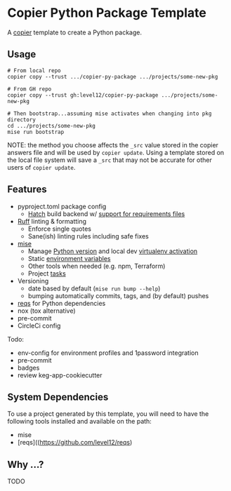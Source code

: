 # Copier Python Package Template

A [copier](https://copier.readthedocs.io/en/stable/) template to create a Python package.

## Usage

```
# From local repo
copier copy --trust .../copier-py-package .../projects/some-new-pkg

# From GH repo
copier copy --trust gh:level12/copier-py-package .../projects/some-new-pkg

# Then bootstrap...assuming mise activates when changing into pkg directory
cd .../projects/some-new-pkg
mise run bootstrap
```

NOTE: the method you choose affects the `_src` value stored in the copier answers
file and will be used by `copier update`.  Using a template stored on the local file system will save a `_src` that may not be accurate for other users of `copier update`.

## Features

- pyproject.toml package config
    - [Hatch](https://hatch.pypa.io/latest/) build backend w/ [support for requirements files](https://github.com/repo-helper/hatch-requirements-txt)
- [Ruff](https://docs.astral.sh/ruff/) linting & formatting
  - Enforce single quotes
  - Sane(ish) linting rules including safe fixes
- [mise](https://mise.jdx.dev/)
    - Manage [Python version](https://mise.jdx.dev/lang/python.html) and local dev
      [virtualenv activation](https://mise.jdx.dev/lang/python.html#automatic-virtualenv-activation)
    - Static [environment variables](https://mise.jdx.dev/environments.html)
    - Other tools when needed (e.g. npm, Terraform)
    - Project [tasks](https://mise.jdx.dev/tasks/)
- Versioning
  - date based by default (`mise run bump --help`)
  - bumping automatically commits, tags, and (by default) pushes
- [reqs](https://github.com/level12/reqs) for Python dependencies
- nox (tox alternative)
- pre-commit
- CircleCi config

Todo:

- env-config for environment profiles and 1password integration
- pre-commit
- badges
- review keg-app-cookiecutter


## System Dependencies

To use a project generated by this template, you will need to have the following tools installed and
available on the path:

- mise
- [reqs]((https://github.com/level12/reqs)

## Why ...?

TODO
